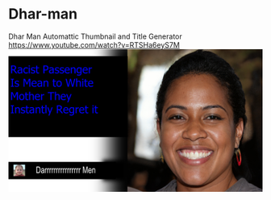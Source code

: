 # Dhar-man
Dhar Man Automattic Thumbnail and Title Generator https://www.youtube.com/watch?v=RTSHa6eyS7M
![alt text](output.png)

